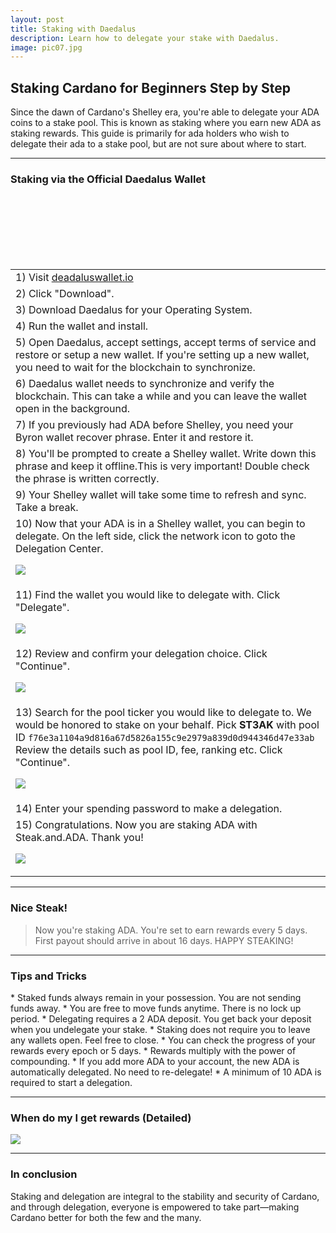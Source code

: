 ```yaml
---
layout: post
title: Staking with Daedalus
description: Learn how to delegate your stake with Daedalus.
image: pic07.jpg
---
```



## Staking Cardano for Beginners Step by Step

Since the dawn of Cardano's Shelley era, you're able to delegate your ADA coins to a stake pool. This is known as staking where you earn new ADA as staking rewards. This guide is primarily for ada holders who wish to delegate their ada to a stake pool, but are not sure about where to start.

------------

### Staking via the Official Daedalus Wallet

<section>
	<div class="table-wrapper">
		<table>
			<tbody>
				<tr>
					<td>1) Visit <a href="https://daedaluswallet.io/">deadaluswallet.io</a></td>
				</tr>
				<tr>
					<td>2) Click "Download".</td>
				</tr>
				<tr>
					<td>3) Download Daedalus for your Operating System.</td>
				</tr>
				<tr>
					<td>4) Run the wallet and install.</td>
				</tr>
				<tr>
					<td>5) Open Daedalus, accept settings, accept terms of service and restore or setup a new wallet. If you're setting up a new wallet, you need to wait for the blockchain to synchronize.</td>
				</tr>		
				<tr>
					<td>6) Daedalus wallet needs to synchronize and verify the blockchain. This can take a while and you can leave the wallet open in the background.</td>
				</tr>	
				<tr>
					<td>7) If you previously had ADA before Shelley, you need your Byron wallet recover phrase. Enter it and restore it.</td>
				</tr>		
				<tr>
					<td>8) You'll be prompted to create a Shelley wallet. Write down this phrase and keep it offline.This is very important! Double check the phrase is written correctly.</td>
				</tr>
				<tr>
					<td>9) Your Shelley wallet will take some time to refresh and sync. Take a break.</td>
				</tr>
				<tr>
					<td>10) Now that your ADA is in a Shelley wallet, you can begin to delegate. On the left side, click the network icon to goto the Delegation Center.<br>

<span class="image fit"><img src="/ada/assets/images/daed1.png"></span></td>
				</tr>		
				<tr>
					<td>11) Find the wallet you would like to delegate with. Click "Delegate".<br>

<span class="image fit"><img src="/ada/assets/images/daed2.png"></span></td>
				</tr>		
				<tr>
					<td>12) Review and confirm your delegation choice. Click "Continue".<br>

<span class="image fit"><img src="/ada/assets/images/daed3.png"></span></td>
				</tr>		
				<tr>
					<td>13) Search for the pool ticker you would like to delegate to. We would be honored to stake on your behalf. Pick <b>ST3AK</b> with pool ID  <code>f76e3a1104a9d816a67d5826a155c9e2979a839d0d944346d47e33ab</code> Review the details such as pool ID, fee, ranking etc. Click "Continue".<br>

<span class="image fit"><img src="/ada/assets/images/daed4.png"></span></td>
				</tr>		
				<tr>
					<td>14) Enter your spending password to make a delegation.</td>
				</tr>		
				<tr>
					<td>15) Congratulations. Now you are staking ADA with Steak.and.ADA. Thank you!<br>

<span class="image fit"><img src="/ada/assets/images/daed5.png"></span></td>
				</tr>						
			</tbody>
		</table>
	</div>
</section>

------------

<h3>Nice Steak!</h3>
<blockquote>Now you're staking ADA. You're set to earn rewards every 5 days. First payout should arrive in about 16 days. HAPPY STEAKING! </blockquote>

------------

<h3>Tips and Tricks</h3>
* Staked funds always remain in your possession. You are not sending funds away.
* You are free to move funds anytime. There is no lock up period.
* Delegating requires a 2 ADA deposit. You get back your deposit when you undelegate your stake.
* Staking does not require you to leave any wallets open. Feel free to close.
* You can check the progress of your rewards every epoch or 5 days.
* Rewards multiply with the power of compounding.
* If you add more ADA to your account, the new ADA is automatically delegated. No need to re-delegate!
* A minimum of 10 ADA is required to start a delegation.

------------

<h3>When do my I get rewards (Detailed)</h3>
<span class="image fit"><img src="/ada/assets/images/delegation-cycle.png"></span>

------------

<h3>In conclusion</h3>
Staking and delegation are integral to the stability and security of Cardano, and through delegation, everyone is empowered to take part—making Cardano better for both the few and the many.

